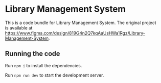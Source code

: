 
  # Library Management System

  This is a code bundle for Library Management System. The original project is available at https://www.figma.com/design/819G4n2Q7kqAaUsHWa1Rgz/Library-Management-System.

  ## Running the code

  Run `npm i` to install the dependencies.

  Run `npm run dev` to start the development server.
  